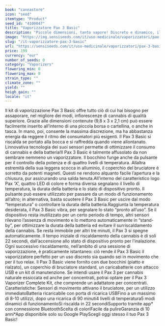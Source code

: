 ```yaml
---
book: "cannastore"
icon: "seed"
itemtype: "Product"
seed_id: "4100047"
title: "Vaporizzatore Pax 3 Basic"
description: "Piccole dimensioni, tanto vapore! Discreto e dinamico, il Pax 3 Basic ha tutto per vaporizzare la cannabis. ✔5 modi di funzionamento ✔Portatile ✔Intuitivo"
image: "https://img.sensiseeds.com/it/uso-medicinale/vaporizzatori/pax-3-basic-vaporizzatore-opaco-image.png"
slug: "/it-vaporizzatore-pax-3-basic"
url: "https://sensiseeds.com/it/uso-medicinale/vaporizzatori/pax-3-basic-vaporizzatore-opaco?a_aid=cannastore"
price: 199
currency: "eur"
number_of_seeds: 0
category: "Vaporizers"
flowering_min: 0
flowering_max: 0
strain_type: ""
climate_zone: ""
yield: ""
heigh_gain: ""
locale: "it"
---
```

Il kit di vaporizzazione Pax 3 Basic offre tutto ciò di cui hai bisogno per assaporare, nel migliore dei modi, infiorescenze di cannabis di qualità superiore. Grazie alle dimensioni contenute (9,8 x 3 x 2,1 cm) può essere facilmente inserito all’interno di una piccola borsa o cartellina, o anche in tasca. In mano, poi, consente la massima discrezione, ma ha abbastanza energia da reggere il ritmo dei consumatori più esigenti. Il Pax 3 Basic si riscalda se portato alla bocca e si raffredda quando viene allontanato. Linnovativa tecnologia dei suoi sensori permette di ottimizzare il consumo di cannabis e della batteria!Il Pax 3 Basic è talmente affusolato da non sembrare nemmeno un vaporizzatore. Il bocchino funge anche da pulsante per il controllo della potenza e di quattro livelli di temperatura. Allaltra estremità della sua leggera scocca in alluminio, il coperchio del bruciatore è sorretto da potenti magneti. Questi ne rendono alquanto facile l’apertura e la chiusura, pur assicurando una salda tenuta.All’interno del caratteristico logo Pax ‘X’, quattro LED di colore e forma diversa segnalano il livello di temperatura, la durata della batteria e lo stato di dispositivo pronto. Il pulsante può essere utilizzato per passare da un modo di funzionamento all’altro; in alternativa, basta scuotere il Pax 3 Basic per uscire dal modo “temperatura” o controllare la durata della batteria.Raggiunta la temperatura desiderata, il Pax 3 Basic vibra, per segnalare lo stato “pronto all’uso”. Se il dispositivo resta inutilizzato per un certo periodo di tempo, altri sensori rilevano l’assenza di movimento e lo mettono automaticamente in “stand-by”, per ottimizzare la durata della batteria ed evitare il surriscaldamento della cannabis. Se resta immobile per altri tre minuti, il Pax 3 si spegne automaticamente. Il tempo iniziale di riscaldamento della cannabis è di soli 22 secondi, dall’accensione allo stato di dispositivo pronto per l’inalazione. Ogni successivo riscaldamento, nell’ambito di una sessione di vaporizzazione, è praticamente istantaneo: ciò rende il Pax 3 Basic il vaporizzatore perfetto per un uso discreto sia quando sei in movimento che per il tuo relax. Il Pax 3 Basic viene fornito con due bocchini (piatto e rialzato), un coperchio di bruciatore standard, un caricabatterie con attacco USB e un kit di manutenzione. Se intendi usare il Pax 3 per cannabis naturale essiccata ed anche per concentrati, potrai optare per il Pax 3 Vaporizer Complete Kit, che comprende un adattatore per concentrati. Caratteristiche: Sensori di movimento attivano il bruciatore, per un utilizzo immediatoBatteria ricaricabile con porta di ricarica USBFino a un massimo di 8-10 utilizzi, dopo una ricarica di 90 minuti4 livelli di temperatura5 modi dinamici di funzionamentoSi riscalda in 22 secondiSupporto tramite app* con connessione BluetoothScelta di coloriFacile da pulireGaranzia di 10 anni*App disponibile solo su Google PlayScegli oggi stesso il tuo Pax 3 Basic!
